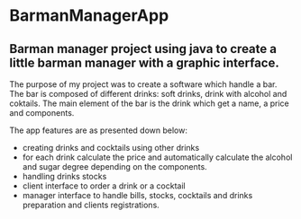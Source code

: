# BarmanManagerApp
## Barman manager project using java to create a little barman manager with a graphic interface.

The purpose of my project was to create a software which handle a bar. 
The bar is composed of different drinks: soft drinks, drink with alcohol and coktails.
The main element of the bar is the drink which get a name, a price and components. 

The app features are as presented down below: 
- creating drinks and cocktails using other drinks
- for each drink calculate the price and automatically calculate the alcohol and sugar degree depending on the components.
- handling drinks stocks
- client interface to order a drink or a cocktail 
- manager interface to handle bills, stocks, cocktails and drinks preparation and clients registrations.


